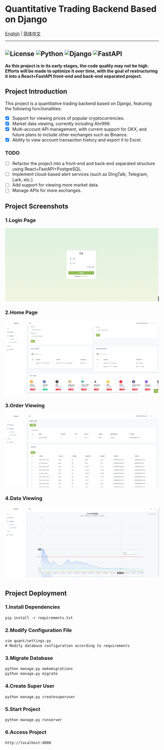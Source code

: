 # Quantitative Trading Backend Based on Django
[English](./README.md) | [简体中文](./README_ZH.md)

---
![License](https://img.shields.io/badge/license-MIT-green)
![Python](https://img.shields.io/badge/python-3.8-blue)
![Django](https://img.shields.io/badge/django-4.2.4-blue)
![FastAPI](https://img.shields.io/badge/fastapi-0.103.1-blue)
---
**As this project is in its early stages, the code quality may not be high. Efforts will be made to optimize it over time, with the goal of restructuring it into a React+FastAPI front-end and back-end separated project.**
## Project Introduction
This project is a quantitative trading backend based on Django, featuring the following functionalities:
- [x] Support for viewing prices of popular cryptocurrencies.
- [x] Market data viewing, currently including Ahr999.
- [x] Multi-account API management, with current support for OKX, and future plans to include other exchanges such as Binance.
- [x] Ability to view account transaction history and export it to Excel.

### TODO
- [ ] Refactor the project into a front-end and back-end separated structure using React+FastAPI+PostgreSQL.
- [ ] Implement cloud-based alert services (such as DingTalk, Telegram, Lark, etc.).
- [ ] Add support for viewing more market data.
- [ ] Manage APIs for more exchanges.

## Project Screenshots
### 1.Login Page
![登录页面](./static/assets/image/登录.png)
### 2.Home Page
![首页](./static/assets/image/首页.png)
### 3.Order Viewing
![订单查看](./static/assets/image/订单.png)
### 4.Data Viewing
![数据查看](./static/assets/image/数据.png)

## Project Deployment
### 1.Install Dependencies
```
pip install -r requirements.txt
```
### 2.Modify Configuration File
```
vim quant/settings.py
# Modify database configuration according to requirements
```
### 3.Migrate Database
```
python manage.py makemigrations
python manage.py migrate
```
### 4.Create Super User
```
python manage.py createsuperuser
```
### 5.Start Project
```
python manage.py runserver
```
### 6.Access Project
```
http://localhost:8000
```

